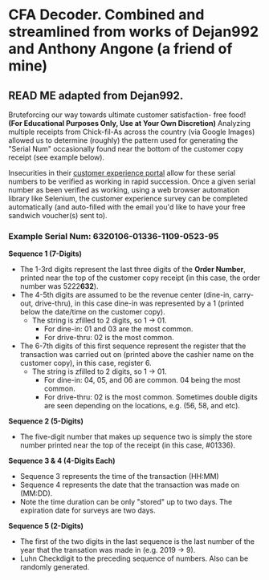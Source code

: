 # CFA Decoder. Combined and streamlined from works of Dejan992 and Anthony Angone (a friend of mine)

## READ ME adapted from Dejan992. 
Bruteforcing our way towards ultimate customer satisfaction- free food! **(For Educational Purposes Only, Use at Your Own Discretion)**
Analyzing multiple receipts from Chick-fil-As across the country (via Google Images) allowed us to determine (roughly) the pattern used for generating the "Serial Num" occasionally found near the bottom of the customer copy receipt (see example below).

Insecurities in their [customer experience portal](https://www.mycfavisit.com) allow for these serial numbers to be verified as working in rapid succession. Once a given serial number as been verified as working, using a web browser automation library like Selenium, the customer experience survey can be completed automatically (and auto-filled with the email you'd like to have your free sandwich voucher(s) sent to).

### Example Serial Num: 6320106-01336-1109-0523-95

**Sequence 1 (7-Digits)**
- The 1-3rd digits represent the last three digits of the **Order Number**, printed near the top of the customer copy receipt (in this case, the order number was 5222**632**).
- The 4-5th digits are assumed to be the revenue center (dine-in, carry-out, drive-thru), in this case dine-in was represented by a 1 (printed below the date/time on the customer copy).
  - The string is zfilled to 2 digits, so 1 -> 01.
    - For dine-in: 01 and 03 are the most common.
    - For drive-thru: 02 is the most common.
- The 6-7th digits of this first sequence represent the register that the transaction was carried out on (printed above the cashier name on the customer copy), in this case, register 6.
  - The string is zfilled to 2 digits, so 1 -> 01.
    - For dine-in: 04, 05, and 06 are common. 04 being the most common.
    - For drive-thru: 02 is the most common. Sometimes double digits are seen depending on the locations, e.g. (56, 58, and etc).

**Sequence 2 (5-Digits)**
- The five-digit number that makes up sequence two is simply the store number printed near the top of the receipt (in this case, #01336).

**Sequence 3 & 4 (4-Digits Each)**
- Sequence 3 represents the time of the transaction (HH:MM)
- Sequence 4 represents the date that the transaction was made on (MM:DD).
- Note the time duration can be only "stored" up to two days. The expiration date for surveys are two days.

**Sequence 5 (2-Digits)**
- The first of the two digits in the last sequence is the last number of the year that the transation was made in (e.g. 2019 -> 9).
- Luhn Checkdigit to the preceding sequence of numbers. Also can be randomly generated.

